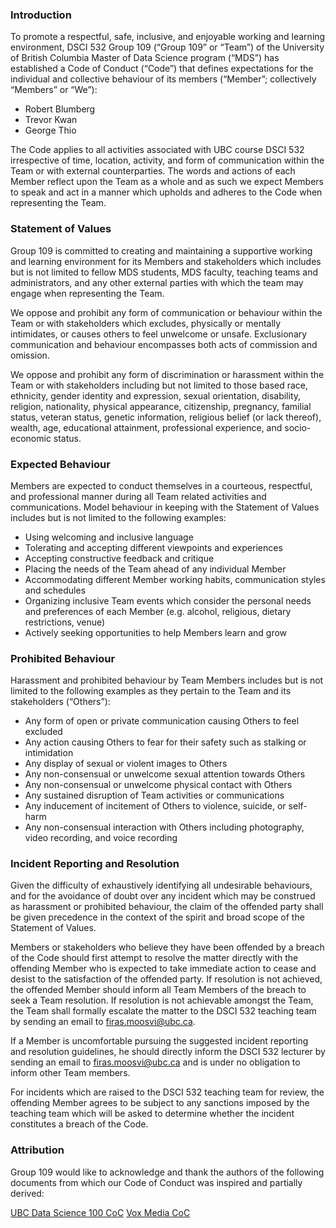 ### Introduction

To promote a respectful, safe, inclusive, and enjoyable working and learning environment, DSCI 532 Group 109 (“Group 109” or “Team”) of the University of British Columbia Master of Data Science program (“MDS”) has established a Code of Conduct (“Code”) that defines expectations for the individual and collective behaviour of its members (“Member”; collectively “Members” or “We”):

- Robert Blumberg
- Trevor Kwan
- George Thio 

The Code applies to all activities associated with UBC course DSCI 532 irrespective of time, location, activity, and form of communication within the Team or with external counterparties. The words and actions of each Member reflect upon the Team as a whole and as such we expect Members to speak and act in a manner which upholds and adheres to the Code when representing the Team.


### Statement of Values  

Group 109 is committed to creating and maintaining a supportive working and learning environment for its Members and stakeholders which includes but is not limited to fellow MDS students, MDS faculty, teaching teams and administrators, and any other external parties with which the team may engage when representing the Team.  

We oppose and prohibit any form of communication or behaviour within the Team or with stakeholders which excludes, physically or mentally intimidates, or causes others to feel unwelcome or unsafe. Exclusionary communication and behaviour encompasses both acts of commission and omission.  

We oppose and prohibit any form of discrimination or harassment within the Team or with stakeholders including but not limited to those based race, ethnicity, gender identity and expression, sexual orientation, disability, religion, nationality, physical appearance, citizenship, pregnancy, familial status, veteran status, genetic information, religious belief (or lack thereof), wealth, age, educational attainment, professional experience, and socio-economic status.  


### Expected Behaviour  

Members are expected to conduct themselves in a courteous, respectful, and professional manner during all Team related activities and communications. Model behaviour in keeping with the Statement of Values includes but is not limited to the following examples:  

- Using welcoming and inclusive language
- Tolerating and accepting different viewpoints and experiences
- Accepting constructive feedback and critique
- Placing the needs of the Team ahead of any individual Member
- Accommodating different Member working habits, communication styles and schedules 
- Organizing inclusive Team events which consider the personal needs and preferences of each Member (e.g. alcohol, religious, dietary restrictions, venue)
- Actively seeking opportunities to help Members learn and grow  


### Prohibited Behaviour 

Harassment and prohibited behaviour by Team Members includes but is not limited to the following examples as they pertain to the Team and its stakeholders (“Others”):  

- Any form of open or private communication causing Others to feel excluded
- Any action causing Others to fear for their safety such as stalking or intimidation
- Any display of sexual or violent images to Others
- Any non-consensual or unwelcome sexual attention towards Others
- Any non-consensual or unwelcome physical contact with Others
- Any sustained disruption of Team activities or communications
- Any inducement of incitement of Others to violence, suicide, or self-harm
- Any non-consensual interaction with Others including photography, video recording, and voice recording


### Incident Reporting and Resolution

Given the difficulty of exhaustively identifying all undesirable behaviours, and for the avoidance of doubt over any incident which may be construed as harassment or prohibited behaviour, the claim of the offended party shall be given precedence in the context of the spirit and broad scope of the Statement of Values.

Members or stakeholders who believe they have been offended by a breach of the Code should first attempt to resolve the matter directly with the offending Member who is expected to take immediate action to cease and desist to the satisfaction of the offended party. If resolution is not achieved, the offended Member should inform all Team Members of the breach to seek a Team resolution. If resolution is not achievable amongst the Team, the Team shall formally escalate the matter to the DSCI 532 teaching team by sending an email to firas.moosvi@ubc.ca.

If a Member is uncomfortable pursuing the suggested incident reporting and resolution guidelines, he should directly inform the DSCI 532 lecturer by sending an email to firas.moosvi@ubc.ca and is under no obligation to inform other Team members.

For incidents which are raised to the DSCI 532 teaching team for review, the offending Member agrees to be subject to any sanctions imposed by the teaching team which will be asked to determine whether the incident constitutes a breach of the Code.
 
### Attribution

Group 109 would like to acknowledge and thank the authors of the following documents from which our Code of Conduct was inspired and partially derived:

[UBC Data Science 100 CoC](https://github.com/UBC-DSCI/dsci-100/blob/master/CODE_OF_CONDUCT.md)
[Vox Media CoC](https://code-of-conduct.voxmedia.com/?_ga=1.62865454.308680892.1455143920)